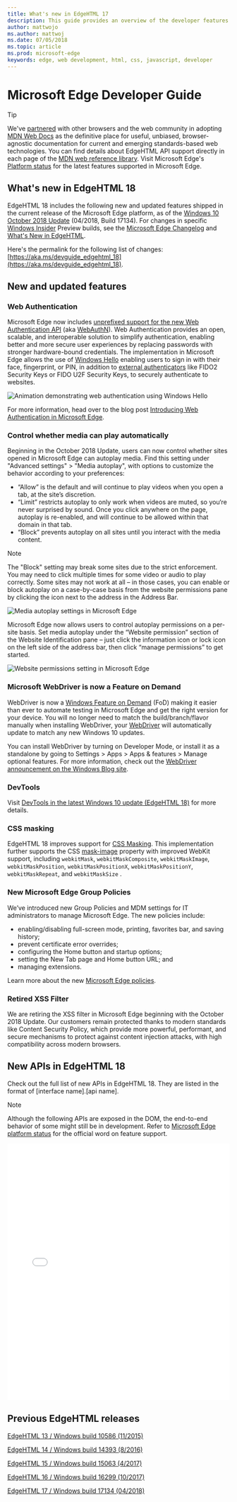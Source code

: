 ```yaml
---
title: What's new in EdgeHTML 17
description: This guide provides an overview of the developer features and standards included in Microsoft Edge.
author: mattwojo
ms.author: mattwoj
ms.date: 07/05/2018
ms.topic: article
ms.prod: microsoft-edge
keywords: edge, web development, html, css, javascript, developer
---
```


# Microsoft Edge Developer Guide

> [!TIP]
> We've [partnered](https://blogs.windows.com/msedgedev/2017/10/18/documenting-web-together-mdn-web-docs/) with other browsers and the web community in adopting [MDN Web Docs](https://developer.mozilla.org/) as the definitive place for useful, unbiased, browser-agnostic documentation for current and emerging standards-based web technologies. You can find details about EdgeHTML API support directly in each page of the [MDN web reference library](https://developer.mozilla.org/docs/Web). Visit Microsoft Edge's [Platform status](https://developer.microsoft.com/microsoft-edge/platform/status/?q=edge%3AShipped%20edge%3APrefixed%20edge%3A'Preview%20Release) for the latest features supported in Microsoft Edge. 


## What's new in EdgeHTML 18

EdgeHTML 18 includes the following new and updated features shipped in the current release of the Microsoft Edge platform, as of the [Windows 10 October 2018 Update](https://blogs.windows.com/windowsexperience/2018/04/27/make-the-most-of-your-time-with-the-new-windows-10-update/) (04/2018, Build 17134). For changes in specific [Windows Insider](https://insider.windows.com/) Preview builds, see the [Microsoft Edge Changelog](https://developer.microsoft.com/microsoft-edge/platform/changelog/) and [What's New in EdgeHTML](./dev-guide/whats-new.md).

Here's the permalink for the following list of changes: [https://aka.ms/devguide_edgehtml_18](https://aka.ms/devguide_edgehtml_18).

## New and updated features 

### Web Authentication

Microsoft Edge now includes [unprefixed support for the new Web Authentication API](https://blogs.windows.com/msedgedev/2018/07/30/introducing-web-authentication-microsoft-edge/) (aka [WebAuthN](https://w3c.github.io/webauthn/)). Web Authentication provides an open, scalable, and interoperable solution to simplify authentication, enabling better and more secure user experiences by replacing passwords with stronger hardware-bound credentials. The implementation in Microsoft Edge allows the use of [Windows Hello](https://www.microsoft.com/windows/windows-hello) enabling users to sign in with their face, fingerprint, or PIN, in addition to [external authenticators](https://fidoalliance.org) like FIDO2 Security Keys or FIDO U2F Security Keys, to securely authenticate to websites. 

![Animation demonstrating web authentication using Windows Hello](./media/windowshello.gif)

For more information, head over to the blog post [Introducing Web Authentication in Microsoft Edge](https://blogs.windows.com/msedgedev/2018/07/30/introducing-web-authentication-microsoft-edge).

### Control whether media can play automatically

Beginning in the October 2018 Update, users can now control whether sites opened in Microsoft Edge can autoplay media. Find this setting under "Advanced settings" > "Media autoplay", with options to customize the behavior according to your preferences:
- “Allow” is the default and will continue to play videos when you open a tab, at the site’s discretion.
- “Limit” restricts autoplay to only work when videos are muted, so you‘re never surprised by sound. Once you click anywhere on the page, autoplay is re-enabled, and will continue to be allowed within that domain in that tab.
- “Block” prevents autoplay on all sites until you interact with the media content. 

> [!NOTE]
> The "Block" setting may break some sites due to the strict enforcement. You may need to click multiple times for some video or audio to play correctly. Some sites may not work at all – in those cases, you can enable or block autoplay on a case-by-case basis from the website permissions pane by clicking the icon next to the address in the Address Bar.

![Media autoplay settings in Microsoft Edge](./dev-guide/media/media_autoplay2.png)

Microsoft Edge now allows users to control autoplay permissions on a per-site basis. Set media autoplay under the “Website permission” section of the Website Identification pane – just click the information icon or lock icon on the left side of the address bar, then click “manage permissions” to get started.

![Website permissions setting in Microsoft Edge](.\dev-guide\media\website_permissions.png)

<!-- ### WebView control 

Improvements in the [WebView control for Windows 10 apps](https://docs.microsoft.com/microsoft-edge/hosting/webview) -->

### Microsoft WebDriver is now a Feature on Demand

WebDriver is now a [Windows Feature on Demand](https://docs.microsoft.com/windows-hardware/manufacture/desktop/features-on-demand-v2--capabilities) (FoD) making it easier than ever to automate testing in Microsoft Edge and get the right version for your device. You will no longer need to match the build/branch/flavor manually when installing WebDriver, your [WebDriver](https://www.w3.org/TR/webdriver) will automatically update to match any new Windows 10 updates. 

You can install WebDriver by turning on Developer Mode, or install it as a standalone by going to Settings > Apps > Apps & features > Manage optional features. For more information, check out the [WebDriver announcement on the Windows Blog site](https://blogs.windows.com/msedgedev/2018/06/14/webdriver-w3c-recommendation-feature-on-demand).

### DevTools

Visit [DevTools in the latest Windows 10 update (EdgeHTML 18)](./devtools-guide/whats-new.md) for more details.

### CSS masking

EdgeHTML 18 improves support for [CSS Masking](https://developer.mozilla.org/docs/Web/CSS/CSS_Masking). This implementation further supports the CSS [mask-image](https://developer.mozilla.org/docs/Web/CSS/mask-image) property with improved WebKit support, including  `webkitMask`, `webkitMaskComposite`, `webkitMaskImage`, `webkitMaskPosition`, `webkitMaskPositionX`, `webkitMaskPositionY`, `webkitMaskRepeat`, and `webkitMaskSize` .  

### New Microsoft Edge Group Policies

We’ve introduced new Group Policies and MDM settings for IT administrators to manage Microsoft Edge. The new policies include:
- enabling/disabling full-screen mode, printing, favorites bar, and saving history; 
- prevent certificate error overrides;
- configuring the Home button and startup options; 
- setting the New Tab page and Home button URL; and 
- managing extensions. 

Learn more about the new [Microsoft Edge policies](https://docs.microsoft.com/microsoft-edge/deploy/new-policies).

### Retired XSS Filter

We are retiring the XSS filter in Microsoft Edge beginning with the October 2018 Update. Our customers remain protected thanks to modern standards like Content Security Policy, which provide more powerful, performant, and secure mechanisms to protect against content injection attacks, with high compatibility across modern browsers.

## New APIs in EdgeHTML 18

Check out the full list of new APIs in EdgeHTML 18. They are listed in the format of [interface name].[api name].

> [!NOTE] 
> Although the following APIs are exposed in the DOM, the end-to-end behavior of some might still be in development. Refer to  [Microsoft Edge platform status](https://developer.microsoft.com/en-us/microsoft-edge/platform/status/) for the official word on feature support.

<iframe height='580' scrolling='no' title='New APIs in EdgeHTML 17' src='//codepen.io/MSEdgeDev/embed/da5b2bef3dfdcb6fea3ac324dc434a62/?height=608&theme-id=23401&default-tab=result&embed-version=2' frameborder='no' allowtransparency='true' allowfullscreen='true' style='width: 100%;'>See the Pen <a href='https://codepen.io/MSEdgeDev/pen/da5b2bef3dfdcb6fea3ac324dc434a62//'>New APIs in EdgeHTML 18</a> by MSEdgeDev (<a href='https://codepen.io/MSEdgeDev'>@MSEdgeDev</a>) on <a href='https://codepen.io'>CodePen</a>.</iframe>

## Previous EdgeHTML releases

[EdgeHTML 13 / Windows build 10586 (11/2015)](https://aka.ms/devguide_edgehtml_13)

[EdgeHTML 14 / Windows build 14393 (8/2016)](https://aka.ms/devguide_edgehtml_14)

[EdgeHTML 15 / Windows build 15063 (4/2017)](https://aka.ms/devguide_edgehtml_15)

[EdgeHTML 16 / Windows build 16299 (10/2017)](https://aka.ms/devguide_edgehtml_16)

[EdgeHTML 17 / Windows build 17134 (04/2018)](https://aka.ms/devguide_edgehtml_17)
